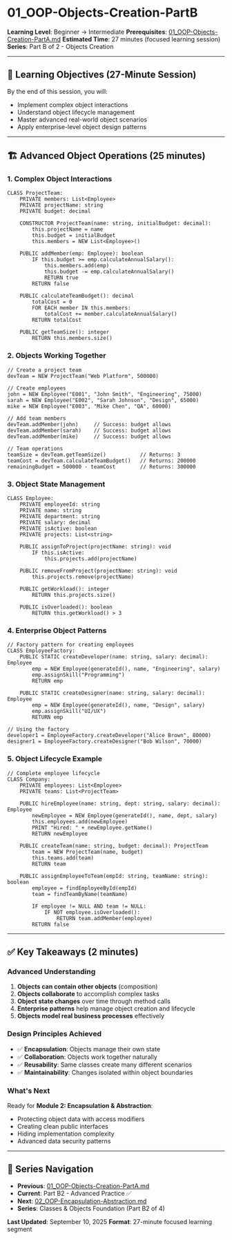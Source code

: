 # 01_OOP-Objects-Creation-PartB

**Learning Level**: Beginner → Intermediate
**Prerequisites**: [01_OOP-Objects-Creation-PartA.md](01_OOP-Objects-Creation-PartA.md)
**Estimated Time**: 27 minutes (focused learning session)
**Series**: Part B of 2 - Objects Creation

---
## 🎯 Learning Objectives (27-Minute Session)

By the end of this session, you will:

- Implement complex object interactions
- Understand object lifecycle management
- Master advanced real-world object scenarios
- Apply enterprise-level object design patterns

---

## 🏗️ Advanced Object Operations (25 minutes)

### **1. Complex Object Interactions**

```pseudocode
CLASS ProjectTeam:
    PRIVATE members: List<Employee>
    PRIVATE projectName: string
    PRIVATE budget: decimal

    CONSTRUCTOR ProjectTeam(name: string, initialBudget: decimal):
        this.projectName = name
        this.budget = initialBudget
        this.members = NEW List<Employee>()

    PUBLIC addMember(emp: Employee): boolean
        IF this.budget >= emp.calculateAnnualSalary():
            this.members.add(emp)
            this.budget -= emp.calculateAnnualSalary()
            RETURN true
        RETURN false

    PUBLIC calculateTeamBudget(): decimal
        totalCost = 0
        FOR EACH member IN this.members:
            totalCost += member.calculateAnnualSalary()
        RETURN totalCost

    PUBLIC getTeamSize(): integer
        RETURN this.members.size()
```

### **2. Objects Working Together**

```pseudocode
// Create a project team
devTeam = NEW ProjectTeam("Web Platform", 500000)

// Create employees
john = NEW Employee("E001", "John Smith", "Engineering", 75000)
sarah = NEW Employee("E002", "Sarah Johnson", "Design", 65000)
mike = NEW Employee("E003", "Mike Chen", "QA", 60000)

// Add team members
devTeam.addMember(john)     // Success: budget allows
devTeam.addMember(sarah)    // Success: budget allows
devTeam.addMember(mike)     // Success: budget allows

// Team operations
teamSize = devTeam.getTeamSize()           // Returns: 3
teamCost = devTeam.calculateTeamBudget()   // Returns: 200000
remainingBudget = 500000 - teamCost        // Returns: 300000
```

### **3. Object State Management**

```pseudocode
CLASS Employee:
    PRIVATE employeeId: string
    PRIVATE name: string
    PRIVATE department: string
    PRIVATE salary: decimal
    PRIVATE isActive: boolean
    PRIVATE projects: List<string>

    PUBLIC assignToProject(projectName: string): void
        IF this.isActive:
            this.projects.add(projectName)

    PUBLIC removeFromProject(projectName: string): void
        this.projects.remove(projectName)

    PUBLIC getWorkload(): integer
        RETURN this.projects.size()

    PUBLIC isOverloaded(): boolean
        RETURN this.getWorkload() > 3
```

### **4. Enterprise Object Patterns**

```pseudocode
// Factory pattern for creating employees
CLASS EmployeeFactory:
    PUBLIC STATIC createDeveloper(name: string, salary: decimal): Employee
        emp = NEW Employee(generateId(), name, "Engineering", salary)
        emp.assignSkill("Programming")
        RETURN emp

    PUBLIC STATIC createDesigner(name: string, salary: decimal): Employee
        emp = NEW Employee(generateId(), name, "Design", salary)
        emp.assignSkill("UI/UX")
        RETURN emp

// Using the factory
developer1 = EmployeeFactory.createDeveloper("Alice Brown", 80000)
designer1 = EmployeeFactory.createDesigner("Bob Wilson", 70000)
```

### **5. Object Lifecycle Example**

```pseudocode
// Complete employee lifecycle
CLASS Company:
    PRIVATE employees: List<Employee>
    PRIVATE teams: List<ProjectTeam>

    PUBLIC hireEmployee(name: string, dept: string, salary: decimal): Employee
        newEmployee = NEW Employee(generateId(), name, dept, salary)
        this.employees.add(newEmployee)
        PRINT "Hired: " + newEmployee.getName()
        RETURN newEmployee

    PUBLIC createTeam(name: string, budget: decimal): ProjectTeam
        team = NEW ProjectTeam(name, budget)
        this.teams.add(team)
        RETURN team

    PUBLIC assignEmployeeToTeam(empId: string, teamName: string): boolean
        employee = findEmployeeById(empId)
        team = findTeamByName(teamName)

        IF employee != NULL AND team != NULL:
            IF NOT employee.isOverloaded():
                RETURN team.addMember(employee)
        RETURN false
```

---

## ✅ Key Takeaways (2 minutes)

### **Advanced Understanding**

1. **Objects can contain other objects** (composition)
2. **Objects collaborate** to accomplish complex tasks
3. **Object state changes** over time through method calls
4. **Enterprise patterns** help manage object creation and lifecycle
5. **Objects model real business processes** effectively

### **Design Principles Achieved**

- ✅ **Encapsulation**: Objects manage their own state
- ✅ **Collaboration**: Objects work together naturally
- ✅ **Reusability**: Same classes create many different scenarios
- ✅ **Maintainability**: Changes isolated within object boundaries

### **What's Next**

Ready for **Module 2: Encapsulation & Abstraction**:

- Protecting object data with access modifiers
- Creating clean public interfaces
- Hiding implementation complexity
- Advanced data security patterns

---

## 🔗 Series Navigation

- **Previous**: [01_OOP-Objects-Creation-PartA.md](01_OOP-Objects-Creation-PartA.md)
- **Current**: Part B2 - Advanced Practice ✅
- **Next**: [02_OOP-Encapsulation-Abstraction.md](02_OOP-Encapsulation-Abstraction.md)
- **Series**: Classes & Objects Foundation (Part B2 of 4)

**Last Updated**: September 10, 2025
**Format**: 27-minute focused learning segment
